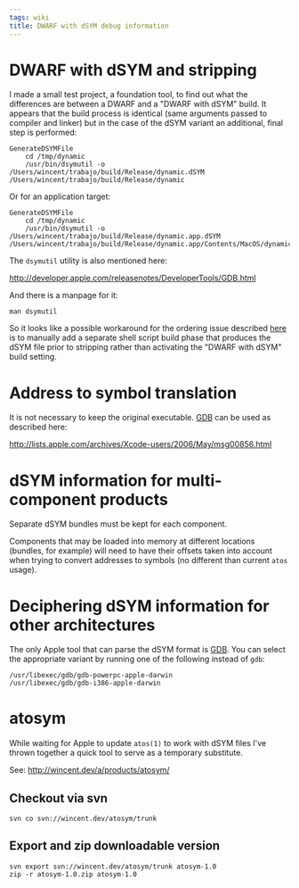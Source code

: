 ```yaml
---
tags: wiki
title: DWARF with dSYM debug information
---
```


# DWARF with dSYM and stripping

I made a small test project, a foundation tool, to find out what the differences are between a DWARF and a "DWARF with dSYM" build. It appears that the build process is identical (same arguments passed to compiler and linker) but in the case of the dSYM variant an additional, final step is performed:

    GenerateDSYMFile
        cd /tmp/dynamic
        /usr/bin/dsymutil -o /Users/wincent/trabajo/build/Release/dynamic.dSYM /Users/wincent/trabajo/build/Release/dynamic

Or for an application target:

    GenerateDSYMFile
        cd /tmp/dynamic
        /usr/bin/dsymutil -o /Users/wincent/trabajo/build/Release/dynamic.app.dSYM /Users/wincent/trabajo/build/Release/dynamic.app/Contents/MacOS/dynamic

The `dsymutil` utility is also mentioned here:

<http://developer.apple.com/releasenotes/DeveloperTools/GDB.html>

And there is a manpage for it:

    man dsymutil

So it looks like a possible workaround for the ordering issue described [here](http://lists.apple.com/archives/Xcode-users/2006/May/msg00856.html) is to manually add a separate shell script build phase that produces the dSYM file prior to stripping rather than activating the "DWARF with dSYM" build setting.

# Address to symbol translation

It is not necessary to keep the original executable. [GDB](/wiki/GDB) can be used as described here:

<http://lists.apple.com/archives/Xcode-users/2006/May/msg00856.html>

# dSYM information for multi-component products

Separate dSYM bundles must be kept for each component.

Components that may be loaded into memory at different locations (bundles, for example) will need to have their offsets taken into account when trying to convert addresses to symbols (no different than current `atos` usage).

# Deciphering dSYM information for other architectures

The only Apple tool that can parse the dSYM format is [GDB](/wiki/GDB). You can select the appropriate variant by running one of the following instead of `gdb`:

    /usr/libexec/gdb/gdb-powerpc-apple-darwin
    /usr/libexec/gdb/gdb-i386-apple-darwin

# atosym

While waiting for Apple to update `atos(1)` to work with dSYM files I've thrown together a quick tool to serve as a temporary substitute.

See: <http://wincent.dev/a/products/atosym/>

## Checkout via svn

    svn co svn://wincent.dev/atosym/trunk

## Export and zip downloadable version

    svn export svn://wincent.dev/atosym/trunk atosym-1.0
    zip -r atosym-1.0.zip atosym-1.0
